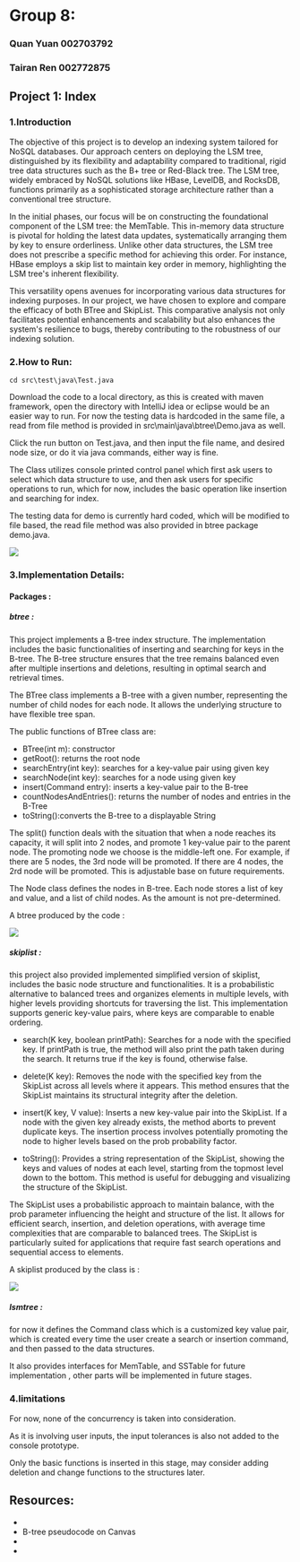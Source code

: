 # Group 8:
### Quan Yuan 002703792
### Tairan Ren 002772875

## Project 1: Index 

### 1.Introduction

The objective of this project is to develop an indexing system tailored for NoSQL databases. Our approach centers on deploying the LSM tree, distinguished by its flexibility and adaptability compared to traditional, rigid tree data structures such as the B+ tree or Red-Black tree. The LSM tree, widely embraced by NoSQL solutions like HBase, LevelDB, and RocksDB, functions primarily as a sophisticated storage architecture rather than a conventional tree structure.

In the initial phases, our focus will be on constructing the foundational component of the LSM tree: the MemTable. This in-memory data structure is pivotal for holding the latest data updates, systematically arranging them by key to ensure orderliness. Unlike other data structures, the LSM tree does not prescribe a specific method for achieving this order. For instance, HBase employs a skip list to maintain key order in memory, highlighting the LSM tree's inherent flexibility.

This versatility opens avenues for incorporating various data structures for indexing purposes. In our project, we have chosen to explore and compare the efficacy of both BTree and SkipList. This comparative analysis not only facilitates potential enhancements and scalability but also enhances the system's resilience to bugs, thereby contributing to the robustness of our indexing solution.

### 2.How to Run:

```
cd src\test\java\Test.java

```
Download the code to a local directory, as this is created with maven framework, open the directory with IntelliJ idea or eclipse would be an easier way to run. For now the testing data is hardcoded in the same file, a read from file method is provided in src\main\java\btree\Demo.java as well.

Click the run button on Test.java, and then input the file name, and desired node size, or do it via java commands, either way is fine.

The Class utilizes console printed control panel which first ask users to select which data structure to use, and then ask users for specific operations to run, which for now, includes the basic operation like insertion and searching for index.

 The testing data for demo is currently hard coded, which will be modified to file based, the read file method was also provided in btree package demo.java.

![](https://i.postimg.cc/T2K2qhN0/image.png)

### 3.Implementation Details:

#### Packages :

##### btree : 

This project implements a B-tree index structure. The implementation includes the basic functionalities of inserting and searching for keys in the B-tree. The B-tree structure ensures that the tree remains balanced even after multiple insertions and deletions, resulting in optimal search and retrieval times.

The BTree class implements a B-tree with a given number, representing the number of child nodes for each node. It allows the underlying structure to have flexible tree span. 

The public functions of BTree class are:

- BTree(int m): constructor
- getRoot(): returns the root node
- searchEntry(int key): searches for a key-value pair using given key
- searchNode(int key): searches for a node using given key
- insert(Command entry): inserts a key-value pair to the B-tree
- countNodesAndEntries(): returns the number of nodes and entries in the B-Tree
- toString():converts the B-tree to a displayable String

The split() function deals with the situation that when a node reaches its capacity, it will split into 2 nodes, and promote 1 key-value pair to the parent node. The promoting node we choose is the middle-left one. For example, if there are 5 nodes, the 3rd node will be promoted. If there are 4 nodes, the 2rd node will be promoted. This is adjustable base on future requirements.

The Node class defines the nodes in B-tree. Each node stores a list of key and value, and a list of child nodes. As the amount is not pre-determined.

A btree produced by the code :

![](https://i.postimg.cc/15kwpk9C/btree.png)

##### skiplist :

this project also provided implemented simplified version of skiplist, includes the basic node structure and functionalities. It is a probabilistic alternative to balanced trees and organizes elements in multiple levels, with higher levels providing shortcuts for traversing the list. This implementation supports generic key-value pairs, where keys are comparable to enable ordering.

- search(K key, boolean printPath): Searches for a node with the specified key. If printPath is true, the method will also print the path taken during the search. It returns true if the key is found, otherwise false.


- delete(K key): Removes the node with the specified key from the SkipList across all levels where it appears. This method ensures that the SkipList maintains its structural integrity after the deletion.


- insert(K key, V value): Inserts a new key-value pair into the SkipList. If a node with the given key already exists, the method aborts to prevent duplicate keys. The insertion process involves potentially promoting the node to higher levels based on the prob probability factor.

- toString(): Provides a string representation of the SkipList, showing the keys and values of nodes at each level, starting from the topmost level down to the bottom. This method is useful for debugging and visualizing the structure of the SkipList.

The SkipList uses a probabilistic approach to maintain balance, with the prob parameter influencing the height and structure of the list. It allows for efficient search, insertion, and deletion operations, with average time complexities that are comparable to balanced trees.
The SkipList is particularly suited for applications that require fast search operations and sequential access to elements.

A skiplist produced by the class is :

![](https://i.postimg.cc/R0Rtxqwy/skiplist.png)

##### lsmtree :

for now it defines the Command class which is a customized key value pair, which is created every time the user create a search or insertion command, and then passed to the data structures.

It also provides interfaces for MemTable, and SSTable for future implementation  , other parts will be implemented in future stages.

### 4.limitations

For now, none of the concurrency is taken into consideration.

As it is involving user inputs, the input tolerances is also not added to the console prototype. 

Only the basic functions is inserted in this stage, may consider adding deletion and change functions to the structures later.

  

## Resources:
- [B-tree Visualization]:(https://www.cs.usfca.edu/~galles/visualization/BTree.html)
- B-tree pseudocode on Canvas
- [LsmTree]: https://www.cs.umb.edu/%7Eponeil/lsmtree.pdf
- [SkipTree]: https://www.geeksforgeeks.org/skip-list/

  

  

  

  

